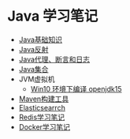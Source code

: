 <h1>Java 学习笔记</h1>

- [Java基础知识](SomeNotes/Java/Java基础知识复习.md)
- [Java反射](求职之路/Java/Java反射)
- [Java代理、断言和日志](求职之路/Java/Java代理、断言和日志)
- [Java集合](求职之路/Java/Java集合)
- JVM虚拟机
    - [Win10 环境下编译 openjdk15](求职之路/Java/JVM虚拟机/Win10环境下编译openjdk15.md)
- [Maven构建工具](求职之路/Java/Maven工具/Maven学习笔记.md)
- [Elasticsearrch](求职之路/Elasticsearch/Elasticsearch.md)
- [Redis学习笔记](SomeNotes/Java/Redis/Redis学习笔记.md)
- [Docker学习笔记](SomeNotes/Docker/Docker学习笔记.md)